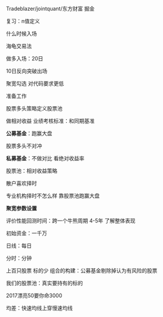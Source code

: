 Tradeblazer/jointquant/东方财富 掘金

复习：n值定义

什么时候入场

海龟交易法

做多入场：20日

10日反向突破出场



聚宽勾选 对代码要求更低

准备工作

股票多头策略定义股票池

做相对收益 业绩考核标准：和同期基准 

**公募基金**：跑赢大盘

股票多头不对冲

**私募基金**：不做对比 看绝对收益率

股票池：相对收益策略

散户喜欢择时

专业机构择时不怎么样 靠股票池跑赢大盘



**聚宽参数设置**

评价性能回测时间：跨一个牛熊周期 4-5年 了解整体表现

初始资金：一千万

日线：每日

分时：分钟

上百只股票 标的少  组合的构建：公募基金剔除掉认为有风险的股票

我们的股票池：真实要持有的标的

2017漂亮50要你命3000



均差：快速均线上穿慢速均线